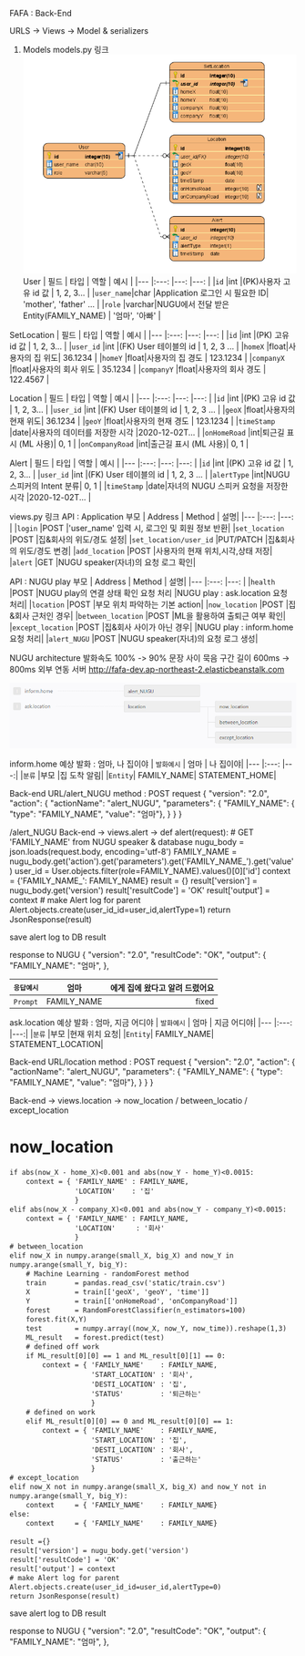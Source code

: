 FAFA : Back-End


URLS -> Views -> Model & serializers
1. Models
models.py 링크
![../document/src/DataModel.png](../document/src/DataModel.png)
User
| 필드      | 타입  | 역할                          | 예시                   |
|---        |:---:  |---:                          |---:                    |
|`id`       |int    |(PK)사용자 고유 id 값         | 1, 2, 3...             |
|`user_name`|char   |Application 로그인 시 필요한 ID| 'mother', 'father' ... |
|`role`     |varchar|NUGU에서 전달 받은 Entity(FAMILY_NAME) | '엄마', '아빠'          |

SetLocation
| 필드      | 타입  | 역할                          | 예시                   |
|---        |:---:  |---:                          |---:                    |
|`id`       |int    |(PK) 고유 id 값        | 1, 2, 3...             |
|`user_id`  |int   |(FK) User 테이블의 id | 1, 2, 3 ... |
|`homeX`     |float|사용자의 집 위도| 36.1234  |
|`homeY`     |float|사용자의 집 경도 | 123.1234      |
|`companyX`     |float|사용자의 회사 위도 | 35.1234    |
|`companyY`   |float|사용자의 회사 경도 | 122.4567     |

Location
| 필드      | 타입  | 역할                          | 예시                   |
|---        |:---:  |---:                          |---:                    |
|`id`       |int    |(PK) 고유 id 값        | 1, 2, 3...             |
|`user_id`  |int   |(FK) User 테이블의 id | 1, 2, 3 ... |
|`geoX`     |float|사용자의 현재 위도| 36.1234  |
|`geoY`     |float|사용자의 현재 경도 | 123.1234      |
|`timeStamp`     |date|사용자의 데이터를 저장한 시각 |2020-12-02T...    |
|`onHomeRoad`     |int|퇴근길 표시 (ML 사용)| 0, 1    |
|`onCompanyRoad`   |int|출근길 표시 (ML 사용)| 0, 1     |

Alert
| 필드      | 타입  | 역할                          | 예시                   |
|---        |:---:  |---:                          |---:                    |
|`id`       |int    |(PK) 고유 id 값        | 1, 2, 3...             |
|`user_id`  |int   |(FK) User 테이블의 id | 1, 2, 3 ... |
|`alertType`     |int|NUGU 스피커의 Intent 분류| 0, 1  |
|`timeStamp`     |date|자녀의 NUGU 스피커 요청을 저장한 시각 |2020-12-02T...    |


views.py 링크
API : Application
부모
| Address          | Method  | 설명|
|---               |:---:  |---:                          |
|`login`  |POST   |'user_name' 입력 시, 로그인 및 회원 정보 반환|
|`set_location` |POST   |집&회사의 위도/경도 설정|
|`set_location/user_id` |PUT/PATCH   |집&회사의 위도/경도 변경|
|`add_location` |POST   |사용자의 현재 위치,시각,상태 저장|
|`alert` |GET   |NUGU speaker(자녀)의 요청 로그 확인|

API : NUGU play
부모
| Address          | Method  | 설명|
|---               |:---:  |---:                          |
|`health`  |POST   |NUGU play의 연결 상태 확인 요청 처리 |NUGU play : ask.location 요청 처리|
|`location` |POST   |부모 위치 파악하는 기본 action|
|`now_location` |POST   |집&회사 근처인 경우|
|`between_location` |POST   |ML을 활용하여 출퇴근 여부 확인|
|`except_location` |POST   |집&회사 사이가 아닌 경우|
|NUGU play : inform.home 요청 처리|
|`alert_NUGU` |POST   |NUGU speaker(자녀)의 요청 로그 생성|


NUGU architecture
발화속도 100% -> 90%
문장 사이 묵음 구간 길이 600ms -> 800ms
외부 연동 서버
http://fafa-dev.ap-northeast-2.elasticbeanstalk.com

![../document/src/NUGUbuild.png](../document/src/NUGUbuild.png)

inform.home
예상 발화 : 엄마, 나 집이야 
| `발화예시`         | 엄마  | 나 집이야|
|---               |:---:  |---:|
|`분류`  |부모  |집 도착 알림|
|`Entity`| FAMILY_NAME| STATEMENT_HOME|

Back-end URL/alert_NUGU
method : POST
request
{
    "version": "2.0",
    "action": {
        "actionName": "alert_NUGU",
        "parameters": {
            "FAMILY_NAME": 
            { "type": "FAMILY_NAME", "value": "엄마"},
        }
    }
}

/alert_NUGU
Back-end -> views.alert -> 
def alert(request):
    # GET 'FAMILY_NAME' from NUGU speaker & database
    nugu_body   = json.loads(request.body, encoding='utf-8')
    FAMILY_NAME = nugu_body.get('action').get('parameters').get('FAMILY_NAME_').get('value')
    user_id     = User.objects.filter(role=FAMILY_NAME).values()[0]['id']
    context = {'FAMILY_NAME_': FAMILY_NAME}
    result  = {}
    result['version'] = nugu_body.get('version')
    result['resultCode'] = 'OK'
    result['output'] = context
    # make Alert log for parent
    Alert.objects.create(user_id_id=user_id,alertType=1)
    return JsonResponse(result)

save alert log to DB
result
    

response to NUGU
{
    "version": "2.0",
    "resultCode": "OK",
    "output": {
      "FAMILY_NAME": "엄마",
    },



| `응답예시`         | 엄마  | 에게 집에 왔다고 알려 드렸어요|
|---               |:---:  |---:|
|`Prompt`  |FAMILY_NAME  |fixed|







ask.location
예상 발화 : 엄마, 지금 어디야 
| `발화예시`         | 엄마  | 지금 어디야|
|---               |:---:  |---:|
|`분류`  |부모  |현재 위치 요청|
|`Entity`| FAMILY_NAME| STATEMENT_LOCATION|

Back-end URL/location
method : POST
request
{
    "version": "2.0",
    "action": {
        "actionName": "alert_NUGU",
        "parameters": {
            "FAMILY_NAME": 
            { "type": "FAMILY_NAME", "value": "엄마"},
        }
    }
}


Back-end -> views.location ->  now_location / between_locatio / except_location
# now_location
    if abs(now_X - home_X)<0.001 and abs(now_Y - home_Y)<0.0015:
        context = { 'FAMILY_NAME' : FAMILY_NAME,
                    'LOCATION'    : '집'
                    }
    elif abs(now_X - company_X)<0.001 and abs(now_Y - company_Y)<0.0015:
        context = { 'FAMILY_NAME' : FAMILY_NAME,
                    'LOCATION'     : '회사'
                    }
    # between_location
    elif now_X in numpy.arange(small_X, big_X) and now_Y in numpy.arange(small_Y, big_Y):
        # Machine Learning - randomForest method
        train       = pandas.read_csv('static/train.csv')
        X           = train[['geoX', 'geoY', 'time']]
        Y           = train[['onHomeRoad', 'onCompanyRoad']]
        forest      = RandomForestClassifier(n_estimators=100)
        forest.fit(X,Y)
        test        = numpy.array((now_X, now_Y, now_time)).reshape(1,3)
        ML_result   = forest.predict(test)
        # defined off work
        if ML_result[0][0] == 1 and ML_result[0][1] == 0:
            context = { 'FAMILY_NAME'    : FAMILY_NAME,
                        'START_LOCATION' : '회사',
                        'DESTI_LOCATION' : '집',
                        'STATUS'         : '퇴근하는'
                        }
        # defined on work
        elif ML_result[0][0] == 0 and ML_result[0][0] == 1:
            context = { 'FAMILY_NAME'    : FAMILY_NAME,
                        'START_LOCATION' : '집',
                        'DESTI_LOCATION' : '회사',
                        'STATUS'         : '출근하는'
                        }
    # except_location 
    elif now_X not in numpy.arange(small_X, big_X) and now_Y not in numpy.arange(small_Y, big_Y):
        context     = { 'FAMILY_NAME'    : FAMILY_NAME}
    else:
        context     = { 'FAMILY_NAME'    : FAMILY_NAME}

    result ={}
    result['version'] = nugu_body.get('version')
    result['resultCode'] = 'OK'
    result['output'] = context
    # make Alert log for parent
    Alert.objects.create(user_id_id=user_id,alertType=0)
    return JsonResponse(result)


save alert log to DB
result
    
response to NUGU
{
    "version": "2.0",
    "resultCode": "OK",
    "output": {
      "FAMILY_NAME": "엄마",
    },
